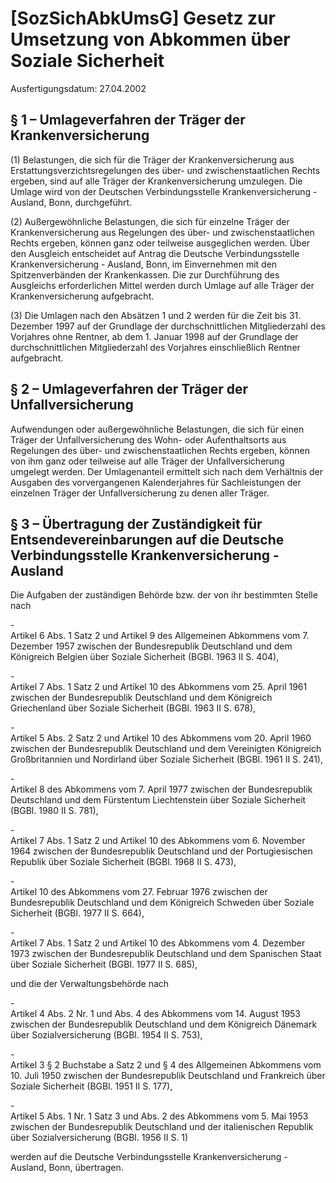 # [SozSichAbkUmsG] Gesetz zur Umsetzung von Abkommen über Soziale Sicherheit

Ausfertigungsdatum: 27.04.2002

 

## § 1 – Umlageverfahren der Träger der Krankenversicherung

(1) Belastungen, die sich für die Träger der Krankenversicherung aus Erstattungsverzichtsregelungen des über- und zwischenstaatlichen Rechts ergeben, sind auf alle Träger der Krankenversicherung umzulegen. Die Umlage wird von der Deutschen Verbindungsstelle Krankenversicherung - Ausland, Bonn, durchgeführt.

(2) Außergewöhnliche Belastungen, die sich für einzelne Träger der Krankenversicherung aus Regelungen des über- und zwischenstaatlichen Rechts ergeben, können ganz oder teilweise ausgeglichen werden. Über den Ausgleich entscheidet auf Antrag die Deutsche Verbindungsstelle Krankenversicherung - Ausland, Bonn, im Einvernehmen mit den Spitzenverbänden der Krankenkassen. Die zur Durchführung des Ausgleichs erforderlichen Mittel werden durch Umlage auf alle Träger der Krankenversicherung aufgebracht.

(3) Die Umlagen nach den Absätzen 1 und 2 werden für die Zeit bis 31. Dezember 1997 auf der Grundlage der durchschnittlichen Mitgliederzahl des Vorjahres ohne Rentner, ab dem 1. Januar 1998 auf der Grundlage der durchschnittlichen Mitgliederzahl des Vorjahres einschließlich Rentner aufgebracht.


## § 2 – Umlageverfahren der Träger der Unfallversicherung

Aufwendungen oder außergewöhnliche Belastungen, die sich für einen Träger der Unfallversicherung des Wohn- oder Aufenthaltsorts aus Regelungen des über- und zwischenstaatlichen Rechts ergeben, können von ihm ganz oder teilweise auf alle Träger der Unfallversicherung umgelegt werden. Der Umlagenanteil ermittelt sich nach dem Verhältnis der Ausgaben des vorvergangenen Kalenderjahres für Sachleistungen der einzelnen Träger der Unfallversicherung zu denen aller Träger.


## § 3 – Übertragung der Zuständigkeit für Entsendevereinbarungen auf die Deutsche Verbindungsstelle Krankenversicherung - Ausland

Die Aufgaben der zuständigen Behörde bzw. der von ihr bestimmten Stelle nach

\-  
Artikel 6 Abs. 1 Satz 2 und Artikel 9 des Allgemeinen Abkommens vom 7. Dezember 1957 zwischen der Bundesrepublik Deutschland und dem Königreich Belgien über Soziale Sicherheit (BGBl. 1963 II S. 404),

\-  
Artikel 7 Abs. 1 Satz 2 und Artikel 10 des Abkommens vom 25. April 1961 zwischen der Bundesrepublik Deutschland und dem Königreich Griechenland über Soziale Sicherheit (BGBl. 1963 II S. 678),

\-  
Artikel 5 Abs. 2 Satz 2 und Artikel 10 des Abkommens vom 20. April 1960 zwischen der Bundesrepublik Deutschland und dem Vereinigten Königreich Großbritannien und Nordirland über Soziale Sicherheit (BGBl. 1961 II S. 241),

\-  
Artikel 8 des Abkommens vom 7. April 1977 zwischen der Bundesrepublik Deutschland und dem Fürstentum Liechtenstein über Soziale Sicherheit (BGBl. 1980 II S. 781),

\-  
Artikel 7 Abs. 1 Satz 2 und Artikel 10 des Abkommens vom 6. November 1964 zwischen der Bundesrepublik Deutschland und der Portugiesischen Republik über Soziale Sicherheit (BGBl. 1968 II S. 473),

\-  
Artikel 10 des Abkommens vom 27. Februar 1976 zwischen der Bundesrepublik Deutschland und dem Königreich Schweden über Soziale Sicherheit (BGBl. 1977 II S. 664),

\-  
Artikel 7 Abs. 1 Satz 2 und Artikel 10 des Abkommens vom 4. Dezember 1973 zwischen der Bundesrepublik Deutschland und dem Spanischen Staat über Soziale Sicherheit (BGBl. 1977 II S. 685),

und die der Verwaltungsbehörde nach

\-  
Artikel 4 Abs. 2 Nr. 1 und Abs. 4 des Abkommens vom 14. August 1953 zwischen der Bundesrepublik Deutschland und dem Königreich Dänemark über Sozialversicherung (BGBl. 1954 II S. 753),

\-  
Artikel 3 § 2 Buchstabe a Satz 2 und § 4 des Allgemeinen Abkommens vom 10. Juli 1950 zwischen der Bundesrepublik Deutschland und Frankreich über Soziale Sicherheit (BGBl. 1951 II S. 177),

\-  
Artikel 5 Abs. 1 Nr. 1 Satz 3 und Abs. 2 des Abkommens vom 5. Mai 1953 zwischen der Bundesrepublik Deutschland und der italienischen Republik über Sozialversicherung (BGBl. 1956 II S. 1)

werden auf die Deutsche Verbindungsstelle Krankenversicherung - Ausland, Bonn, übertragen.
